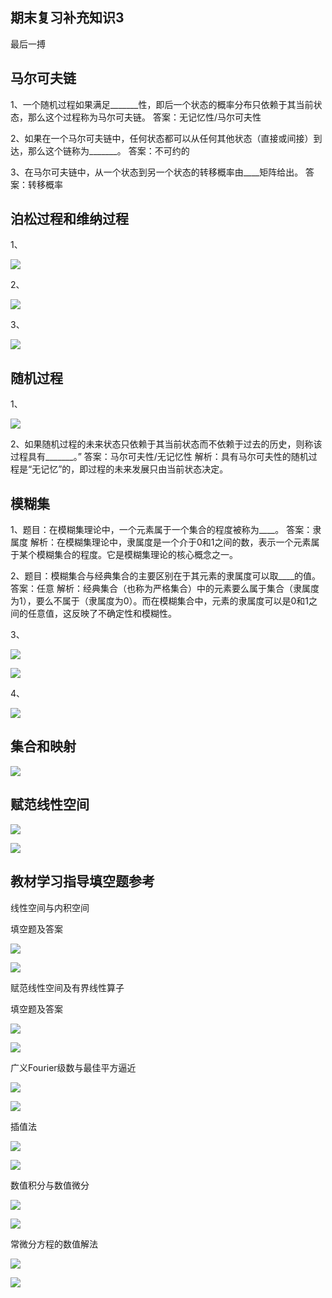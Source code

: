 ## 期末复习补充知识3

最后一搏

## 马尔可夫链

1、一个随机过程如果满足_______性，即后一个状态的概率分布只依赖于其当前状态，那么这个过程称为马尔可夫链。
答案：无记忆性/马尔可夫性

2、如果在一个马尔可夫链中，任何状态都可以从任何其他状态（直接或间接）到达，那么这个链称为_______。
答案：不可约的

3、在马尔可夫链中，从一个状态到另一个状态的转移概率由____矩阵给出。
答案：转移概率

## 泊松过程和维纳过程

1、

![](https://cdn.sa.net/2024/01/05/GKYZE7VmWN2pB5a.webp)

2、

![](https://cdn.sa.net/2024/01/05/dApYgy2CaL5sqvZ.webp)

3、

![](https://cdn.sa.net/2024/01/05/61d3SnDefzjE4xb.webp)

## 随机过程

1、

![](https://cdn.sa.net/2024/01/05/7pBomkj69rgNQ38.webp)

2、如果随机过程的未来状态只依赖于其当前状态而不依赖于过去的历史，则称该过程具有_______。”
答案：马尔可夫性/无记忆性
解析：具有马尔可夫性的随机过程是“无记忆”的，即过程的未来发展只由当前状态决定。

## 模糊集

1、题目：在模糊集理论中，一个元素属于一个集合的程度被称为____。
答案：隶属度
解析：在模糊集理论中，隶属度是一个介于0和1之间的数，表示一个元素属于某个模糊集合的程度。它是模糊集理论的核心概念之一。

2、题目：模糊集合与经典集合的主要区别在于其元素的隶属度可以取____的值。
答案：任意
解析：经典集合（也称为严格集合）中的元素要么属于集合（隶属度为1），要么不属于（隶属度为0）。而在模糊集合中，元素的隶属度可以是0和1之间的任意值，这反映了不确定性和模糊性。

3、

![](https://cdn.sa.net/2024/01/05/A8zthqHEKX1Gily.webp)

![](https://cdn.sa.net/2024/01/05/na2BkQFzTbKAHOu.webp)

4、

![](https://cdn.sa.net/2024/01/05/sf3E4eZhXCQFT1u.webp)

## 集合和映射

![](https://cdn.sa.net/2024/01/05/Hg4nZv9zU8ANaRe.webp)

## 赋范线性空间

![](https://cdn.sa.net/2024/01/05/4YAhOraQm1FxvPT.webp)

![](https://cdn.sa.net/2024/01/05/O2NkIVTBxj81mZw.webp)

## 教材学习指导填空题参考

线性空间与内积空间

填空题及答案

![](https://cdn.sa.net/2024/01/04/PwCGmYz1UuZNsLe.webp)

![](https://cdn.sa.net/2024/01/04/d83UrkXxb5IYRwK.webp)

赋范线性空间及有界线性算子

填空题及答案

![](https://cdn.sa.net/2024/01/04/y7XNZfAQ9dUuKlB.webp)

![](https://cdn.sa.net/2024/01/04/EbqJdQ4XLrTCpuU.webp)

广义Fourier级数与最佳平方逼近

![](https://cdn.sa.net/2024/01/04/I8UEMclLhwX7Dur.webp)

![](https://cdn.sa.net/2024/01/04/IAqJVZryvBFGEjT.webp)

插值法

![](https://cdn.sa.net/2024/01/04/mGYNdj3DXPVaF7v.webp)

![](https://cdn.sa.net/2024/01/04/yuimDEkSUaNeWAR.webp)

数值积分与数值微分

![](https://cdn.sa.net/2024/01/05/t6plhmDRVX4CZOx.webp)

![](https://cdn.sa.net/2024/01/05/uoTWNlK9Znx37jz.webp)

常微分方程的数值解法

![](https://cdn.sa.net/2024/01/04/aYhmWgpJdjOwAkF.webp)

![](https://cdn.sa.net/2024/01/04/r7a5g8UcZLJweRu.webp)


